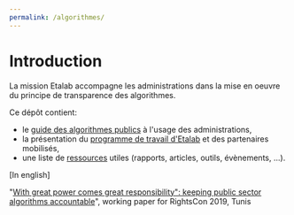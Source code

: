 ```yaml
---
permalink: /algorithmes/
---
```


# Introduction

La mission Etalab accompagne les administrations dans la mise en oeuvre du principe de transparence des algorithmes. 

Ce dépôt contient: 
- le [guide des algorithmes publics](0-guide.md) à l'usage des administrations, 
- la présentation du [programme de travail d'Etalab](1-programme-de-travail.md) et des partenaires mobilisés,
- une liste de [ressources](2-ressources.md) utiles (rapports, articles, outils, évènements, ...).

[In english]

"[With great power comes great responsibility": keeping public sector algorithms accountable](https://github.com/etalab/algorithmes-publics/blob/master/20190611_WorkingPaper_PSAAccountability_Etalab.pdf)", working paper for RightsCon 2019, Tunis 

<CurrentGroupToc></CurrentGroupToc>
